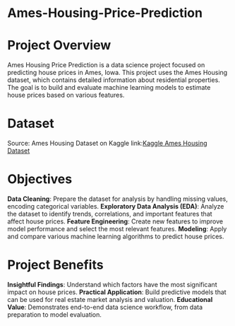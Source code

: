 # Ames-Housing-Price-Prediction
# Project Overview
Ames Housing Price Prediction is a data science project focused on predicting house prices in Ames, Iowa. This project uses the Ames Housing dataset, which contains detailed information about residential properties. The goal is to build and evaluate machine learning models to estimate house prices based on various features.

# Dataset
Source: Ames Housing Dataset on Kaggle
link:[Kaggle Ames Housing Dataset](https://www.kaggle.com/datasets/marcopale/housing)

# Objectives
**Data Cleaning**: Prepare the dataset for analysis by handling missing values, encoding categorical variables.
**Exploratory Data Analysis (EDA)**: Analyze the dataset to identify trends, correlations, and important features that affect house prices.
**Feature Engineering**: Create new features to improve model performance and select the most relevant features.
**Modeling**: Apply and compare various machine learning algorithms to predict house prices. 

# Project Benefits
**Insightful Findings**: Understand which factors have the most significant impact on house prices.
**Practical Application**: Build predictive models that can be used for real estate market analysis and valuation.
**Educational Value**: Demonstrates end-to-end data science workflow, from data preparation to model evaluation.
